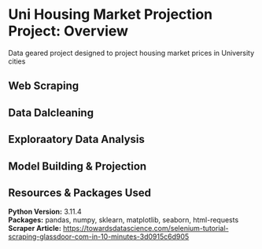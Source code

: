 # Uni Housing Market Projection Project: Overview
Data geared project designed to project housing market prices in University cities

## Web Scraping

## Data Dalcleaning

## Exploraatory Data Analysis

## Model Building & Projection

## Resources & Packages Used
**Python Version:** 3.11.4  
**Packages:** pandas, numpy, sklearn, matplotlib, seaborn, html-requests
**Scraper Article:** https://towardsdatascience.com/selenium-tutorial-scraping-glassdoor-com-in-10-minutes-3d0915c6d905


